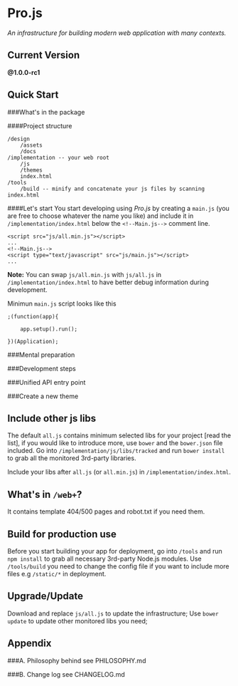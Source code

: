 Pro.js
======
*An infrastructure for building modern web application with many contexts.*


Current Version
---------------
**@1.0.0-rc1**


Quick Start
-----------
###What's in the package

####Project structure
```
/design
	/assets
	/docs
/implementation -- your web root
	/js
	/themes
	index.html
/tools
	/build -- minify and concatenate your js files by scanning index.html
```

####Let's start
You start developing using *Pro.js* by creating a `main.js` (you are free to choose whatever the name you like) 
and include it in `/implementation/index.html` below the `<!--Main.js-->` comment line.

```
<script src="js/all.min.js"></script>
...  
<!--Main.js-->
<script type="text/javascript" src="js/main.js"></script>
...
```
**Note:** You can swap `js/all.min.js` with `js/all.js` in `/implementation/index.html` to have better debug information during development.

Minimun `main.js` script looks like this
```
;(function(app){
	
	app.setup().run();

})(Application);
```

###Mental preparation

###Development steps

###Unified API entry point

###Create a new theme



Include other js libs
---------------------
The default `all.js` contains minimum selected libs for your project [read the list], if you would like to introduce more, use `bower` and the `bower.json` file included.
Go into `/implementation/js/libs/tracked` and run `bower install` to grab all the monitored 3rd-party libraries.

Include your libs after `all.js` (or `all.min.js`) in `/implementation/index.html`.


What's in `/web+`?
-----------------
It contains template 404/500 pages and robot.txt if you need them.


Build for production use
------------------------
Before you start building your app for deployment, go into `/tools` and run `npm install` to grab all necessary 3rd-party Node.js modules.
Use `/tools/build` you need to change the config file if you want to include more files e.g `/static/*` in deployment.


Upgrade/Update
--------------
Download and replace `js/all.js` to update the infrastructure;
Use `bower update` to update other monitored libs you need;


Appendix
--------
###A. Philosophy behind
see PHILOSOPHY.md

###B. Change log
see CHANGELOG.md
